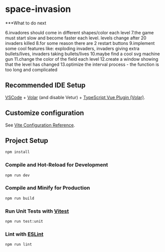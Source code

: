 # space-invasion

\*\*\*What to do next

6.invadores should come in different shapes/color each level
7.the game must start slow and become faster each level. levels change after 20 invaders killed
8.for some reason there are 2 restart buttons
9.implement some cool features like: exploding invaders, invaders giving extra bullets/lives, invaders taking bullets/lives
10.maybe find a cool svg machine gun
11.change the color of the field each level
12.create a window showing that the level has changed
13.optimize the interval process - the function is too long and complicated

## Recommended IDE Setup

[VSCode](https://code.visualstudio.com/) + [Volar](https://marketplace.visualstudio.com/items?itemName=johnsoncodehk.volar) (and disable Vetur) + [TypeScript Vue Plugin (Volar)](https://marketplace.visualstudio.com/items?itemName=johnsoncodehk.vscode-typescript-vue-plugin).

## Customize configuration

See [Vite Configuration Reference](https://vitejs.dev/config/).

## Project Setup

```sh
npm install
```

### Compile and Hot-Reload for Development

```sh
npm run dev
```

### Compile and Minify for Production

```sh
npm run build
```

### Run Unit Tests with [Vitest](https://vitest.dev/)

```sh
npm run test:unit
```

### Lint with [ESLint](https://eslint.org/)

```sh
npm run lint
```
